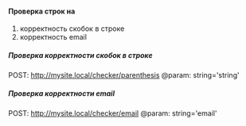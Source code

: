 #### Проверка строк на
1. корректность скобок в строке
2. корректность email

##### Проверка корректности скобок в строке
POST: http://mysite.local/checker/parenthesis
@param: string='string'

##### Проверка корректности email
POST: http://mysite.local/checker/email
@param: string='email'
